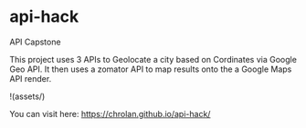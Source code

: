 # api-hack
API Capstone

This project uses 3 APIs to Geolocate a city based on Cordinates via Google Geo API.
It then uses a zomator API to map results onto the a Google Maps API render.

!(assets/)

You can visit here: https://chrolan.github.io/api-hack/


